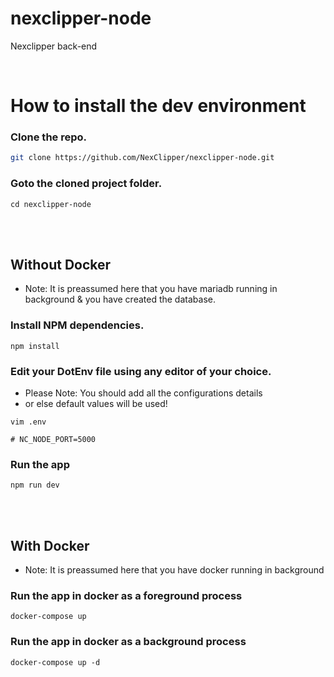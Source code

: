 # nexclipper-node

Nexclipper back-end

<br/>

# How to install the dev environment

### Clone the repo.

```bash
git clone https://github.com/NexClipper/nexclipper-node.git
```

### Goto the cloned project folder.

```shell
cd nexclipper-node
```

<br /><br />

## Without Docker

- Note: It is preassumed here that you have mariadb running in background & you have created the database.

### Install NPM dependencies.

```shell
npm install
```

### Edit your DotEnv file using any editor of your choice.

- Please Note: You should add all the configurations details
- or else default values will be used!

```shell
vim .env
```

```
# NC_NODE_PORT=5000
```

### Run the app

```shell
npm run dev
```

<br /><br />

## With Docker

- Note: It is preassumed here that you have docker running in background

### Run the app in docker as a foreground process

```shell
docker-compose up
```

### Run the app in docker as a background process

```shell
docker-compose up -d
```
